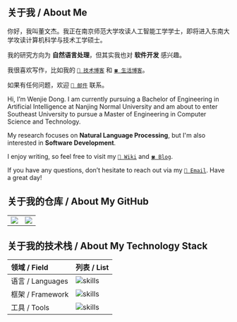 ## 关于我 / About Me

你好，我叫董文杰。我正在南京师范大学攻读人工智能工学学士，即将进入东南大学攻读计算机科学与技术工学硕士。

我的研究方向为 **自然语言处理**，但其实我也对 **软件开发** 感兴趣。

我很喜欢写作，比如我的 [`📄 技术博客`](https://wiki.dwj601.cn/ "wiki") 和 [`🍀 生活博客`](https://blog.dwj601.cn/ "blog")。

如果有任何问题，欢迎 [`📧 邮件`](mailto:explorer-dong@foxmail.com) 联系。

Hi, I’m Wenjie Dong. I am currently pursuing a Bachelor of Engineering in Artificial Intelligence at Nanjing Normal University and am about to enter Southeast University to pursue a Master of Engineering in Computer Science and Technology.

My research focuses on **Natural Language Processing**, but I'm also interested in **Software Development**.

I enjoy writing, so feel free to visit my [`📄 Wiki`](https://wiki.dwj601.cn/ "wiki") and [`🍀 Blog`](https://blog.dwj601.cn/ "blog").

If you have any questions, don’t hesitate to reach out via my [`📧 Email`](mailto:explorer-dong@foxmail.com). Have a great day!

## 关于我的仓库 / About My GitHub

<table>
  <tr>
    <!-- 贡献状态 -->
    <td><center><img src="https://github-readme-stats.vercel.app/api?username=Explorer-Dong&show_icons=true&theme=solarized-light&hide_border=true"></center></td>
    <!-- 语言占比 -->
    <td><center><img src="https://github-readme-stats.vercel.app/api/top-langs/?username=Explorer-Dong&show_icons=true&theme=solarized-light&hide_border=true&hide=css,html,cmake,ejs,stylus,jupyter,batchfile,roff&exclude_repo=wiki,blog"></center></td>
  </tr>
</table>

## 关于我的技术栈 / About My Technology Stack

|   领域 / Field   |                         列表 / List                          |
| :-------------- | :---------------------------------------------------------- |
| 语言 / Languages |    ![skills](https://skillicons.dev/icons?i=c,cpp,python)    |
| 框架 / Framework |  ![skills](https://skillicons.dev/icons?i=qt,flask,pytorch,fastapi)  |
|   工具 / Tools   | ![skills](https://skillicons.dev/icons?i=git,md,latex,matlab,linux) |
